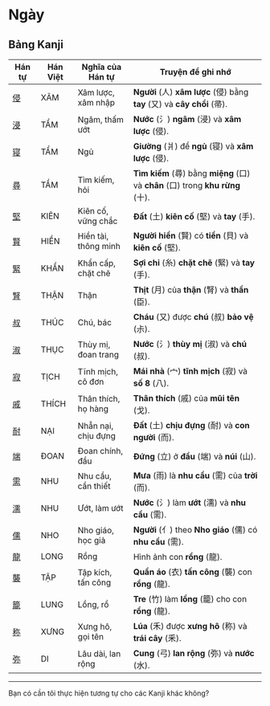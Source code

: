 # Ngày

## Bảng Kanji

| Hán tự | Hán Việt | Nghĩa của Hán tự | Truyện để ghi nhớ |
|---|---|---|---|
| [侵](https://www.google.com/search?q=https://mazii.net/vi-VN/search/kanji/javi/%E4%BE%B5) | XÂM | Xâm lược, xâm nhập | **Người** (人) **xâm lược** (侵) bằng **tay** (又) và **cây chổi** (帚). |
| [浸](https://www.google.com/search?q=https://mazii.net/vi-VN/search/kanji/javi/%E6%B5%B8) | TẨM | Ngâm, thấm ướt | **Nước** (氵) **ngâm** (浸) và **xâm lược** (侵). |
| [寝](https://www.google.com/search?q=https://mazii.net/vi-VN/search/kanji/javi/%E5%AF%9D) | TẨM | Ngủ | **Giường** (爿) để **ngủ** (寝) và **xâm lược** (侵). |
| [尋](https://www.google.com/search?q=https://mazii.net/vi-VN/search/kanji/javi/%E5%B0%8B) | TẦM | Tìm kiếm, hỏi | **Tìm kiếm** (尋) bằng **miệng** (口) và **chân** (口) trong **khu rừng** (十). |
| [堅](https://www.google.com/search?q=https://mazii.net/vi-VN/search/kanji/javi/%E5%A0%85) | KIÊN | Kiên cố, vững chắc | **Đất** (土) **kiên cố** (堅) và **tay** (手). |
| [賢](https://www.google.com/search?q=https://mazii.net/vi-VN/search/kanji/javi/%E8%B3%A2) | HIỀN | Hiền tài, thông minh | **Người hiền** (賢) có **tiền** (貝) và **kiên cố** (堅). |
| [緊](https://www.google.com/search?q=https://mazii.net/vi-VN/search/kanji/javi/%E7%B7%8A) | KHẨN | Khẩn cấp, chặt chẽ | **Sợi chỉ** (糸) **chặt chẽ** (緊) và **tay** (手). |
| [腎](https://www.google.com/search?q=https://mazii.net/vi-VN/search/kanji/javi/%E8%85%8E) | THẬN | Thận | **Thịt** (月) của **thận** (腎) và **thần** (臣). |
| [叔](https://www.google.com/search?q=https://mazii.net/vi-VN/search/kanji/javi/%E5%8F%94) | THÚC | Chú, bác | **Cháu** (又) được **chú** (叔) **bảo vệ** (尗). |
| [淑](https://www.google.com/search?q=https://mazii.net/vi-VN/search/kanji/javi/%E6%B7%91) | THỤC | Thùy mị, đoan trang | **Nước** (氵) **thùy mị** (淑) và **chú** (叔). |
| [寂](https://www.google.com/search?q=https://mazii.net/vi-VN/search/kanji/javi/%E5%AF%82) | TỊCH | Tĩnh mịch, cô đơn | **Mái nhà** (宀) **tĩnh mịch** (寂) và **số 8** (八). |
| [戚](https://www.google.com/search?q=https://mazii.net/vi-VN/search/kanji/javi/%E6%88%9A) | THÍCH | Thân thích, họ hàng | **Thân thích** (戚) của **mũi tên** (戈). |
| [耐](https://www.google.com/search?q=https://mazii.net/vi-VN/search/kanji/javi/%E8%80%90) | NẠI | Nhẫn nại, chịu đựng | **Đất** (土) **chịu đựng** (耐) và **con người** (而). |
| [端](https://www.google.com/search?q=https://mazii.net/vi-VN/search/kanji/javi/%E7%AB%AF) | ĐOAN | Đoan chính, đầu | **Đứng** (立) ở **đầu** (端) và **núi** (山). |
| [需](https://www.google.com/search?q=https://mazii.net/vi-VN/search/kanji/javi/%E9%9C%80) | NHU | Nhu cầu, cần thiết | **Mưa** (雨) là **nhu cầu** (需) của **trời** (而). |
| [濡](https://www.google.com/search?q=https://mazii.net/vi-VN/search/kanji/javi/%E6%BF%A1) | NHU | Ướt, làm ướt | **Nước** (氵) làm **ướt** (濡) và **nhu cầu** (需). |
| [儒](https://www.google.com/search?q=https://mazii.net/vi-VN/search/kanji/javi/%E5%84%92) | NHO | Nho giáo, học giả | **Người** (亻) theo **Nho giáo** (儒) có **nhu cầu** (需). |
| [龍](https://www.google.com/search?q=https://mazii.net/vi-VN/search/kanji/javi/%E9%BE%8D) | LONG | Rồng | Hình ảnh con **rồng** (龍). |
| [襲](https://www.google.com/search?q=https://mazii.net/vi-VN/search/kanji/javi/%E8%A5%B2) | TẬP | Tập kích, tấn công | **Quần áo** (衣) **tấn công** (襲) con **rồng** (龍). |
| [籠](https://www.google.com/search?q=https://mazii.net/vi-VN/search/kanji/javi/%E7%B1%A0) | LUNG | Lồng, rổ | **Tre** (竹) làm **lồng** (籠) cho con **rồng** (龍). |
| [称](https://www.google.com/search?q=https://mazii.net/vi-VN/search/kanji/javi/%E7%A7%B0) | XƯNG | Xưng hô, gọi tên | **Lúa** (禾) được **xưng hô** (称) và **trái cây** (釆). |
| [弥](https://www.google.com/search?q=https://mazii.net/vi-VN/search/kanji/javi/%E5%BC%A5) | DI | Lâu dài, lan rộng | **Cung** (弓) **lan rộng** (弥) và **nước** (水). |

-----

Bạn có cần tôi thực hiện tương tự cho các Kanji khác không?